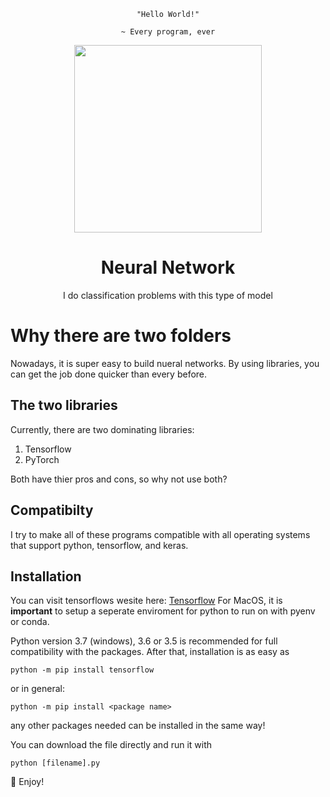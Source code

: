 <div align="center">
  
  ``` 
  "Hello World!"
      
  ~ Every program, ever
  ```
  
  <img src="https://cdn.redshift.autodesk.com/2016/05/Machine-Learning-hero.jpg" width=300>
  
  # Neural Network
  I do classification problems with this type of model
</div>

# Why there are two folders
Nowadays, it is super easy to build nueral networks. 
By using libraries, you can get the job done quicker than every before.
## The two libraries
Currently, there are two dominating libraries:
1. Tensorflow
2. PyTorch

Both have thier pros and cons, so why not use both?

## Compatibilty
I try to make all of these programs compatible with all operating systems that support python, tensorflow, and keras.

## Installation
You can visit tensorflows wesite here: <a href="https://www.tensorflow.org/install/pip">Tensorflow</a>
For MacOS, it is **important** to setup a seperate enviroment for python to run on with pyenv or conda. 

Python version 3.7 (windows), 3.6 or 3.5 is recommended for full compatibility with the packages. 
After that, installation is as easy as 

```
python -m pip install tensorflow
```
or in general:

```
python -m pip install <package name>
```

any other packages needed can be installed in the same way! 

You can download the file directly and run it with
```
python [filename].py
```

🦾 Enjoy!
